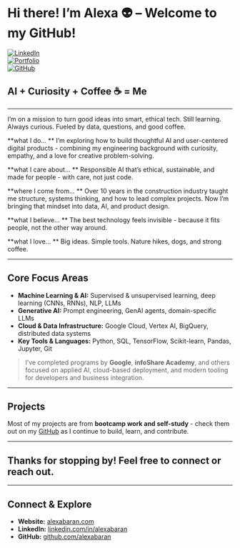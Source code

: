 # Hi there! I’m Alexa 👽 – Welcome to my GitHub!

[![LinkedIn](https://img.shields.io/badge/LinkedIn-0077B5?logo=linkedin&logoColor=white)](https://www.linkedin.com/in/alexabaran)  
[![Portfolio](https://img.shields.io/badge/Website-%23000000.svg?logo=firefox&logoColor=white)](https://alexabaran.com/)  
[![GitHub](https://img.shields.io/badge/GitHub-%2312100E.svg?logo=github&logoColor=white)](https://github.com/alexabaran)


## AI + Curiosity + Coffee ☕ = Me

---

I’m on a mission to turn good ideas into smart, ethical tech.
Still learning. Always curious. 
Fueled by data, questions, and good coffee.

**what I do... **
I’m exploring how to build thoughtful AI and user-centered digital products - combining my engineering background with curiosity, empathy, and a love for creative problem-solving.

**what I care about... **
Responsible AI that’s ethical, sustainable, and made for people - with care, not just code.

**where I come from... **
Over 10 years in the construction industry taught me structure, systems thinking, and how to lead complex projects.
Now I’m bringing that mindset into data, AI, and product design.

**what I believe... **
The best technology feels invisible - because it fits people, not the other way around.

**what I love... **
Big ideas. Simple tools. 
Nature hikes, dogs, and strong coffee.

---

## Core Focus Areas

- **Machine Learning & AI:** Supervised & unsupervised learning, deep learning (CNNs, RNNs), NLP, LLMs  
- **Generative AI:** Prompt engineering, GenAI agents, domain-specific LLMs 
- **Cloud & Data Infrastructure:** Google Cloud, Vertex AI, BigQuery, distributed data systems  
- **Key Tools & Languages:** Python, SQL, TensorFlow, Scikit-learn, Pandas, Jupyter, Git  

> I’ve completed programs by **Google**, **infoShare Academy**, and others focused on applied AI, cloud-based deployment, and modern tooling for developers and business integration.

---

## Projects

Most of my projects are from **bootcamp work and self-study** - check them out on my [GitHub](https://github.com/alexabaran) as I continue to build, learn, and contribute.

---

## Thanks for stopping by! Feel free to connect or reach out.

---

## Connect & Explore  
- **Website:** [alexabaran.com](https://alexabaran.com)  
- **LinkedIn:** [linkedin.com/in/alexabaran](https://www.linkedin.com/in/alexabaran)  
- **GitHub:** [github.com/alexabaran](https://github.com/alexabaran)  


